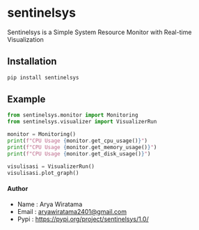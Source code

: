 # sentinelsys

Sentinelsys is a Simple System Resource Monitor with Real-time Visualization


## Installation

```bash
pip install sentinelsys
```

## Example
```python
from sentinelsys.monitor import Monitoring
from sentinelsys.visualizer import VisualizerRun

monitor = Monitoring()
print(f"CPU Usage {monitor.get_cpu_usage()}")
print(f"CPU Usage {monitor.get_memory_usage()}")
print(f"CPU Usage {monitor.get_disk_usage()}")

visulisasi = VisualizerRun()
visulisasi.plot_graph()
```

#### Author
- Name : Arya Wiratama <br>
- Email : <a href="mailto:aryawiratama2401@gmail.com">aryawiratama2401@gmail.com</a>
- Pypi : https://pypi.org/project/sentinelsys/1.0/